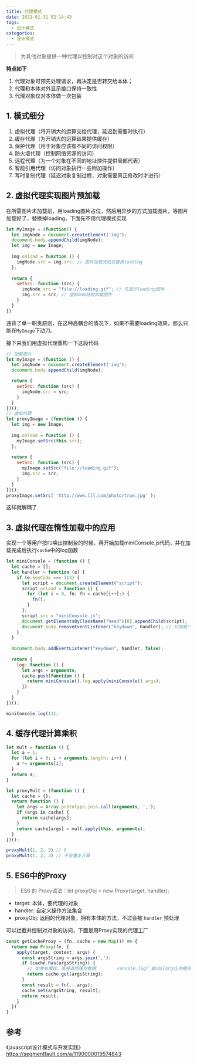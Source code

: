 ```yaml
---
title: 代理模式
date: 2021-01-31 02:14:43
tags:
  - 设计模式
categories:
  - 设计模式
---
```

> 为其他对象提供一种代理以控制对这个对象的访问
<!--more-->
**特点如下**

1. 代理对象可预先处理请求，再决定是否转交给本体；
2. 代理和本体对外显示接口保持一致性
3. 代理对象仅对本体做一次包装

## 1. 模式细分

1. 虚拟代理（将开销大的运算交给代理，延迟到需要时执行）
2. 缓存代理（为开销大的运算结果提供缓存）
3. 保护代理（用于对象应该有不同的访问权限）
4. 防火墙代理（控制网络资源的访问）
5. 远程代理（为一个对象在不同的地址控件提供局部代表）
6. 智能引用代理（访问对象执行一些附加操作）
7. 写时复制代理（延迟对象复制过程，对象需要真正修改时才进行）

## 2. 虚拟代理实现图片预加载

在所需图片未加载前，用loading图片占位，然后用异步的方式加载图片，等图片加载好了，替换掉loading，下面先不用代理模式实现

```js
let MyImage = (function() {
  let imgNode = document.createElement('img');
  document.body.appendChild(imgNode);
  let img = new Image;
  
  img.onload = function () {
    imgNode.src = img.src; // 图片加载完成后替换loading
  };
  
  return {
    setSrc: function (src) {
      imgNode.src = "file://loading.gif"; // 先显示loading图片
      img.src = src; // 虚拟dom结构加载图片
    }
  }
})
```

违背了单一职责原则，在这种高耦合的情况下，如果不需要loading效果，那么只能在`MyImage`下动刀。

接下来我们用虚拟代理重构一下这段代码

```js
// 加载图片
let myImage = (function () {
  let imgNode = document.createElement('img');
  document.body.appendChild(imgNode);

  return {
    setSrc: function (src) {
      imgNode.src = src;
    }
  }
})();
// 虚拟代理
let proxyImage = (function () {
  let img = new Image;
  
  img.onload = function () {
    myImage.setSrc(this.src); 
  };
  
  return {
    setSrc: function (src) {
      myImage.setSrc("file://loading.gif");
      img.src = src;
    }
  }
})();
proxyImage.setSrc( 'http://www.lll.com/photo/true.jpg' );
```

这样就解耦了

## 3. 虚拟代理在惰性加载中的应用

实现一个等用户按`F2`唤出控制台的时候，再开始加载miniConsole.js代码，并在加载完成后执行`cache`中的log函数

```js
let miniConsole = (function () {
  let cache = [];
  let handler = function (e) {
    if (e.keyCode === 113) {
      let script = document.createElement("script");
      script.onload = function () {
        for (let i = 0, fn; fn = cache[i++];) {
          fn();
        }
      };
      script.src = "miniConsole.js";
      document.getElementsByClassName("head")[0].appendChild(script);
      document.body.removeEventListener("keydown", handler); // 只加载一次miniConsole.js
    }
  }
  
  document.body.addEventListener("keydown", handler, false);
  
  return {
    log: function () {
      let args = arguments;
      cache.push(function () {
        return miniConsole().log.apply(miniConsole().args);
      })
    }
  }
})();

miniConsole.log(11);
```

## 4. 缓存代理计算乘积

```js
let mult = function () {
  let a = 1;
  for (let i = 0; i < arguments.length; i++) {
    a *= arguments[i];
  }
  return a;
}

let proxyMult = (function () {
  let cache = {};
  return function () {
    let args = Array.prototype.join.call(arguments, ',');
    if (args in cache) {
      return cache[args];
    }
    return cache[args] = mult.apply(this, arguments);
  }
})();

proxyMult(1, 2, 3) // 6
proxyMult(1, 2, 3) // 不会重复计算
```

## 5. ES6中的Proxy

> ES6 的 Proxy语法：let proxyObj = new Proxy(target, handler);

- target: 本体，要代理的对象
- handler: 自定义操作方法集合
- proxyObj: 返回的代理对象，拥有本体的方法，不过会被 `handler` 预处理

可以拦截并控制对对象的访问，下面是用Proxy实现的代理工厂

```js
const getCacheProxy = (fn, cache = new Map()) => {
  return new Proxy(fn, {
    apply(target, context, args) {
      const argsString = args.join(',');
      if (cache.has(argsString)) {
        // 如果有缓存，直接返回缓存数据        console.log(`输出${args}的缓存结果: ${cache.get(argsString)}`);
        return cache.get(argsString);
      }
      const result = fn(...args);
      cache.set(argsString, result);
      return result;
    }
  })
}
```

## 参考

《javascript设计模式与开发实践》
https://segmentfault.com/a/1190000019574843